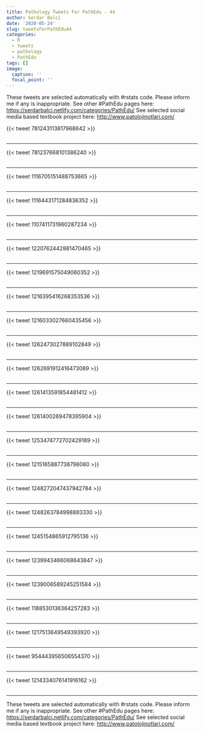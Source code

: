 ```yaml
---
title: Pathology Tweets For PathEdu - 44
author: Serdar Balci
date: '2020-05-24'
slug: tweetsForPathEdu44
categories:
  - R
  - tweets
  - pathology
  - PathEdu
tags: []
image:
  caption: ''
  focal_point: ''
---
```



These tweets are selected automatically with #rstats code. Please inform me if any is inappropriate.
See other #PathEdu pages here: https://serdarbalci.netlify.com/categories/PathEdu/ 
See selected social media based textbook project here: http://www.patolojinotlari.com/

{{< tweet 781243113817968642 >}}
<br>
<br>
<hr>
{{< tweet 781237668101386240 >}}
<br>
<br>
<hr>
{{< tweet 1116705151488753665 >}}
<br>
<br>
<hr>
{{< tweet 1116443171284836352 >}}
<br>
<br>
<hr>
{{< tweet 1107411731960287234 >}}
<br>
<br>
<hr>
{{< tweet 1220762442881470465 >}}
<br>
<br>
<hr>
{{< tweet 1219691575049060352 >}}
<br>
<br>
<hr>
{{< tweet 1216395416268353536 >}}
<br>
<br>
<hr>
{{< tweet 1216033027660435456 >}}
<br>
<br>
<hr>
{{< tweet 1262473027889102849 >}}
<br>
<br>
<hr>
{{< tweet 1262691912416473089 >}}
<br>
<br>
<hr>
{{< tweet 1261413591854481412 >}}
<br>
<br>
<hr>
{{< tweet 1261400269478395904 >}}
<br>
<br>
<hr>
{{< tweet 1253474772702429189 >}}
<br>
<br>
<hr>
{{< tweet 1215165887738798080 >}}
<br>
<br>
<hr>
{{< tweet 1248272047437942784 >}}
<br>
<br>
<hr>
{{< tweet 1248263784998883330 >}}
<br>
<br>
<hr>
{{< tweet 1245154865912795136 >}}
<br>
<br>
<hr>
{{< tweet 1239943466068643847 >}}
<br>
<br>
<hr>
{{< tweet 1239006589245251584 >}}
<br>
<br>
<hr>
{{< tweet 1188530136364257283 >}}
<br>
<br>
<hr>
{{< tweet 1217513649549393920 >}}
<br>
<br>
<hr>
{{< tweet 954443956506554370 >}}
<br>
<br>
<hr>
{{< tweet 1214334076141916162 >}}
<br>
<br>
<hr>


These tweets are selected automatically with #rstats code. Please inform me if any is inappropriate.
See other #PathEdu pages here: https://serdarbalci.netlify.com/categories/PathEdu/ 
See selected social media based textbook project here: http://www.patolojinotlari.com/
